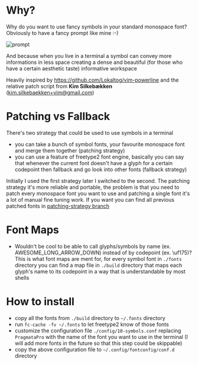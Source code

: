 # Why?
Why do you want to use fancy symbols in your standard monospace font? Obviously to have a fancy prompt like mine :-)

![prompt](https://github.com/gabrielelana/awesome-terminal-fonts/raw/master/why.png)

And because when you live in a terminal a symbol can convey more informations in less space creating a dense and beautiful (for those who have a certain aesthetic taste) informative workspace

Heavily inspired by <https://github.com/Lokaltog/vim-powerline> and the relative patch script from **Kim Silkebækken** (kim.silkebaekken+vim@gmail.com)

# Patching vs Fallback
There's two strategy that could be used to use symbols in a terminal
* you can take a bunch of symbol fonts, your favourite monospace font and merge them together (patching strategy)
* you can use a feature of freetype2 font engine, basically you can say that whenever the current font doesn't have a glyph for a certain codepoint then fallback and go look into other fonts (fallback strategy)

Initially I used the first strategy later I switched to the second. The patching strategy it's more reliable and portable, the problem is that you need to patch every monospace font you want to use and patching a single font it's a lot of manual fine tuning work. If you want you can find all previous patched fonts in [patching-strategy branch](https://github.com/gabrielelana/awesome-terminal-fonts/tree/patching-strategy)

# Font Maps
* Wouldn't be cool to be able to call glyphs/symbols by name (ex. AWESOME_LONG_ARROW_DOWN) instead of by codepoint (ex. \uf175)? This is what font maps are ment for, for every symbol font in `./fonts` directory you can find a map file in `./build` directory that maps each glyph's name to its codepoint in a way that is understandable by most shells

# How to install
* copy all the fonts from `./build` directory to `~/.fonts` directory
* run `fc-cache -fv ~/.fonts` to let freetype2 know of those fonts
* customize the configuration file `./config/10-symbols.conf` replacing `PragmataPro` with the name of the font you want to use in the terminal (I will add more fonts in the future so that this step could be skippable)
* copy the above configuration file to `~/.config/fontconfig/conf.d` directory
